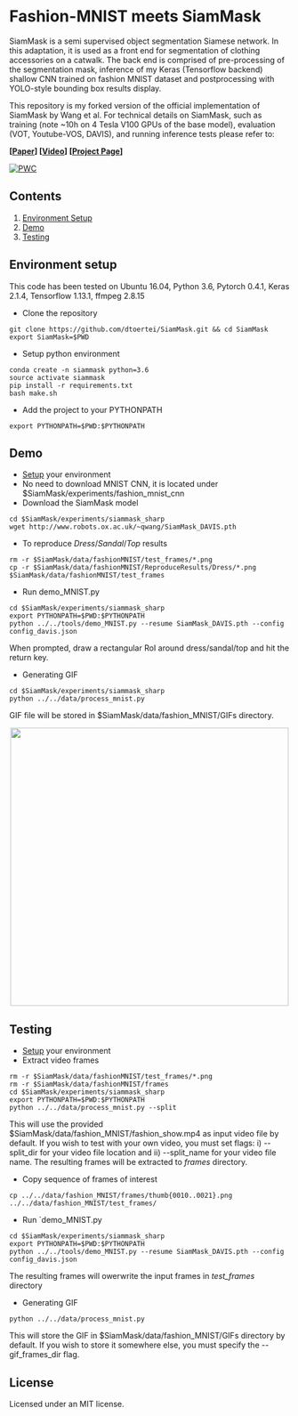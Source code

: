 # Fashion-MNIST meets SiamMask

SiamMask is a semi supervised object segmentation Siamese network. In this adaptation, it is used as a front end for segmentation of clothing accessories on a catwalk. The back end is comprised of pre-processing of the segmentation mask, inference of my Keras (Tensorflow backend) shallow CNN trained on fashion MNIST dataset and postprocessing with YOLO-style bounding box results display. <br />

This repository is my forked version of the official implementation of SiamMask by Wang et al. For technical details on SiamMask, such as training (note ~10h on 4 Tesla V100 GPUs of the base model), evaluation (VOT, Youtube-VOS, DAVIS), and running inference tests please refer to: <br />

**[[Paper](https://arxiv.org/abs/1812.05050)] [[Video](https://youtu.be/I_iOVrcpEBw)] [[Project Page](http://www.robots.ox.ac.uk/~qwang/SiamMask)]** <br />

[![PWC](https://img.shields.io/endpoint.svg?url=https://paperswithcode.com/badge/fast-online-object-tracking-and-segmentation/visual-object-tracking-vot201718)](https://paperswithcode.com/sota/visual-object-tracking-vot201718?p=fast-online-object-tracking-and-segmentation)


## Contents
1. [Environment Setup](#environment-setup)
2. [Demo](#demo)
3. [Testing](#testing)


## Environment setup
This code has been tested on Ubuntu 16.04, Python 3.6, Pytorch 0.4.1, Keras 2.1.4, Tensorflow 1.13.1, ffmpeg 2.8.15

- Clone the repository 
```
git clone https://github.com/dtoertei/SiamMask.git && cd SiamMask
export SiamMask=$PWD
```
- Setup python environment
```
conda create -n siammask python=3.6
source activate siammask
pip install -r requirements.txt
bash make.sh
```
- Add the project to your PYTHONPATH
```
export PYTHONPATH=$PWD:$PYTHONPATH
```

## Demo
- [Setup](#environment-setup) your environment
- No need to download MNIST CNN, it is located under $SiamMask/experiments/fashion_mnist_cnn
- Download the SiamMask model
```shell
cd $SiamMask/experiments/siammask_sharp
wget http://www.robots.ox.ac.uk/~qwang/SiamMask_DAVIS.pth
```
- To reproduce *Dress*/*Sandal*/*Top* results
```shell
rm -r $SiamMask/data/fashionMNIST/test_frames/*.png
cp -r $SiamMask/data/fashionMNIST/ReproduceResults/Dress/*.png $SiamMask/data/fashionMNIST/test_frames
```
- Run demo_MNIST.py
```shell
cd $SiamMask/experiments/siammask_sharp
export PYTHONPATH=$PWD:$PYTHONPATH
python ../../tools/demo_MNIST.py --resume SiamMask_DAVIS.pth --config config_davis.json
```
When prompted, draw a rectangular RoI around dress/sandal/top and hit the return key.

- Generating GIF 
```shell
cd $SiamMask/experiments/siammask_sharp
python ../../data/process_mnist.py
```
GIF file will be stored in $SiamMask/data/fashion_MNIST/GIFs directory.

<div align="center">
  <img src="http://www.robots.ox.ac.uk/~qwang/SiamMask/img/SiamMask_demo.gif" width="500px" />
</div>


## Testing
- [Setup](#environment-setup) your environment
- Extract video frames
```shell
rm -r $SiamMask/data/fashionMNIST/test_frames/*.png
rm -r $SiamMask/data/fashionMNIST/frames
cd $SiamMask/experiments/siammask_sharp
export PYTHONPATH=$PWD:$PYTHONPATH
python ../../data/process_mnist.py --split
```
This will use the provided $SiamMask/data/fashion_MNIST/fashion_show.mp4 as input video file by default. If you wish to test with your own video, you must set flags: i) --split_dir for your video file location and ii) --split_name for your video file name.
The resulting frames will be extracted to *frames* directory.

- Copy sequence of frames of interest
```shell
cp ../../data/fashion_MNIST/frames/thumb{0010..0021}.png ../../data/fashion_MNIST/test_frames/
```

- Run `demo_MNIST.py 
```shell
cd $SiamMask/experiments/siammask_sharp
export PYTHONPATH=$PWD:$PYTHONPATH
python ../../tools/demo_MNIST.py --resume SiamMask_DAVIS.pth --config config_davis.json
```
The resulting frames will owerwrite the input frames in *test_frames* directory

- Generating GIF
```shell
python ../../data/process_mnist.py
```
This will store the GIF in $SiamMask/data/fashion_MNIST/GIFs directory by default. If you wish to store it somewhere else, you must specify the --gif_frames_dir flag.


## License
Licensed under an MIT license.

